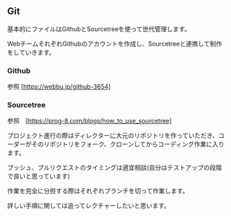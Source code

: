 ## Git

基本的にファイルはGithubとSourcetreeを使って世代管理します。

WebチームそれぞれGithubのアカウントを作成し、Sourcetreeと連携して制作をしていきます。

### Github

参照 [https://webbu.jp/github-3654]

### Sourcetree

参照　[https://prog-8.com/blogs/how_to_use_sourcetree]


プロジェクト進行の際はディレクターに大元のリポジトリを作っていただき、コーダーがそのリポジトリをフォーク、クローンしてからコーディング作業に入ります。

プッシュ、プルリクエストのタイミングは適宜相談(自分はテストアップの段階で良いと思っています)

作業を完全に分担する際はそれぞれブランチを切って作業します。

詳しい手順に関しては追ってレクチャーしたいと思います。
